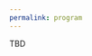 ```yaml
---
permalink: program
---
```


<script type="text/javascript" src="/assets/js/timeconvert.js"></script>

TBD
